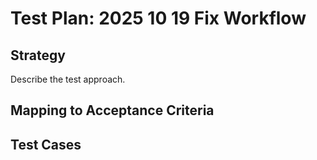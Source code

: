 # Test Plan: 2025 10 19 Fix Workflow

## Strategy

Describe the test approach.

## Mapping to Acceptance Criteria


## Test Cases



